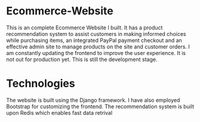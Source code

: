 # Ecommerce-Website
This is an complete Ecommerce Website I built. It has a product recommendation system to assist customers in making informed choices while purchasing items, an integrated PayPal payment checkout and an effective admin site to manage products on the site and customer orders.
I am constantly updating the frontend to improve the user experience.
It is not out for production yet. This is still the development stage.

# Technologies
The website is built using the Django framework. I have also employed Bootstrap for customizing the frontend.
The recommendation system is built upon Redis which enables fast data retrival
